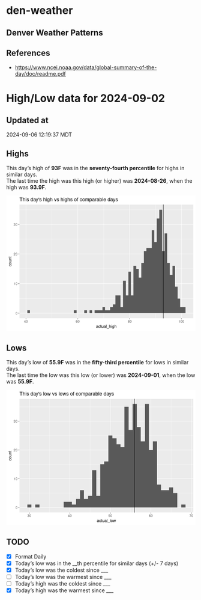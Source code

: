 # den-weather


## Denver Weather Patterns

## References

- <https://www.ncei.noaa.gov/data/global-summary-of-the-day/doc/readme.pdf>

# High/Low data for 2024-09-02

## Updated at

2024-09-06 12:19:37 MDT

## Highs

This day’s high of **93F** was in the **seventy-fourth percentile** for
highs in similar days.  
The last time the high was this high (or higher) was **2024-08-26**,
when the high was **93.9F**.

![](readme_files/figure-commonmark/unnamed-chunk-4-1.png)

## Lows

This day’s low of **55.9F** was in the **fifty-third percentile** for
lows in similar days.  
The last time the low was this low (or lower) was **2024-09-01**, when
the low was **55.9F**.

![](readme_files/figure-commonmark/unnamed-chunk-6-1.png)

## TODO

- [x] Format Daily
- [x] Today’s low was in the \_\_th percentile for similar days (+/- 7
  days)
- [x] Today’s low was the coldest since \_\_\_
- [ ] Today’s low was the warmest since \_\_\_
- [ ] Today’s high was the coldest since \_\_\_
- [x] Today’s high was the warmest since \_\_\_
